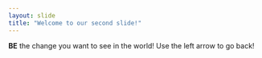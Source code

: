 ```yaml
---
layout: slide
title: "Welcome to our second slide!"
---
```

**BE** the change you want to see in the world!
Use the left arrow to go back!
